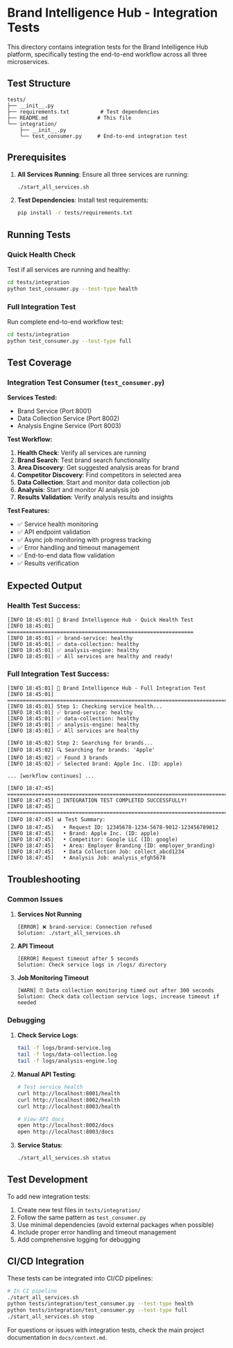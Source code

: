 # Brand Intelligence Hub - Integration Tests

This directory contains integration tests for the Brand Intelligence Hub platform, specifically testing the end-to-end workflow across all three microservices.

## Test Structure

```
tests/
├── __init__.py
├── requirements.txt          # Test dependencies
├── README.md                # This file
└── integration/
    ├── __init__.py
    └── test_consumer.py     # End-to-end integration test
```

## Prerequisites

1. **All Services Running**: Ensure all three services are running:
   ```bash
   ./start_all_services.sh
   ```

2. **Test Dependencies**: Install test requirements:
   ```bash
   pip install -r tests/requirements.txt
   ```

## Running Tests

### Quick Health Check
Test if all services are running and healthy:
```bash
cd tests/integration
python test_consumer.py --test-type health
```

### Full Integration Test
Run complete end-to-end workflow test:
```bash
cd tests/integration
python test_consumer.py --test-type full
```

## Test Coverage

### Integration Test Consumer (`test_consumer.py`)

**Services Tested:**
- Brand Service (Port 8001)
- Data Collection Service (Port 8002)  
- Analysis Engine Service (Port 8003)

**Test Workflow:**
1. **Health Check**: Verify all services are running
2. **Brand Search**: Test brand search functionality
3. **Area Discovery**: Get suggested analysis areas for brand
4. **Competitor Discovery**: Find competitors in selected area
5. **Data Collection**: Start and monitor data collection job
6. **Analysis**: Start and monitor AI analysis job
7. **Results Validation**: Verify analysis results and insights

**Test Features:**
- ✅ Service health monitoring
- ✅ API endpoint validation
- ✅ Async job monitoring with progress tracking
- ✅ Error handling and timeout management
- ✅ End-to-end data flow validation
- ✅ Results verification

## Expected Output

### Health Test Success:
```
[INFO 18:45:01] 🏥 Brand Intelligence Hub - Quick Health Test
[INFO 18:45:01] ============================================================
[INFO 18:45:01] ✅ brand-service: healthy  
[INFO 18:45:01] ✅ data-collection: healthy
[INFO 18:45:01] ✅ analysis-engine: healthy
[INFO 18:45:01] ✅ All services are healthy and ready!
```

### Full Integration Test Success:
```
[INFO 18:45:01] 🚀 Brand Intelligence Hub - Full Integration Test
[INFO 18:45:01] ================================================================================
[INFO 18:45:01] Step 1: Checking service health...
[INFO 18:45:01] ✅ brand-service: healthy
[INFO 18:45:01] ✅ data-collection: healthy  
[INFO 18:45:01] ✅ analysis-engine: healthy
[INFO 18:45:01] ✅ All services are healthy

[INFO 18:45:02] Step 2: Searching for brands...
[INFO 18:45:02] 🔍 Searching for brands: 'Apple'
[INFO 18:45:02] ✅ Found 3 brands
[INFO 18:45:02] ✅ Selected brand: Apple Inc. (ID: apple)

... [workflow continues] ...

[INFO 18:47:45] ================================================================================
[INFO 18:47:45] 🎉 INTEGRATION TEST COMPLETED SUCCESSFULLY!
[INFO 18:47:45] ================================================================================
[INFO 18:47:45] 📊 Test Summary:
[INFO 18:47:45]   • Request ID: 12345678-1234-5678-9012-123456789012
[INFO 18:47:45]   • Brand: Apple Inc. (ID: apple)
[INFO 18:47:45]   • Competitor: Google LLC (ID: google)
[INFO 18:47:45]   • Area: Employer Branding (ID: employer_branding)
[INFO 18:47:45]   • Data Collection Job: collect_abcd1234
[INFO 18:47:45]   • Analysis Job: analysis_efgh5678
```

## Troubleshooting

### Common Issues

1. **Services Not Running**
   ```
   [ERROR] ❌ brand-service: Connection refused
   Solution: ./start_all_services.sh
   ```

2. **API Timeout**
   ```
   [ERROR] Request timeout after 5 seconds
   Solution: Check service logs in /logs/ directory
   ```

3. **Job Monitoring Timeout**
   ```
   [WARN] ⏰ Data collection monitoring timed out after 300 seconds
   Solution: Check data collection service logs, increase timeout if needed
   ```

### Debugging

1. **Check Service Logs**:
   ```bash
   tail -f logs/brand-service.log
   tail -f logs/data-collection.log  
   tail -f logs/analysis-engine.log
   ```

2. **Manual API Testing**:
   ```bash
   # Test service health
   curl http://localhost:8001/health
   curl http://localhost:8002/health
   curl http://localhost:8003/health
   
   # View API docs
   open http://localhost:8002/docs
   open http://localhost:8003/docs
   ```

3. **Service Status**:
   ```bash
   ./start_all_services.sh status
   ```

## Test Development

To add new integration tests:

1. Create new test files in `tests/integration/`
2. Follow the same pattern as `test_consumer.py`
3. Use minimal dependencies (avoid external packages when possible)
4. Include proper error handling and timeout management
5. Add comprehensive logging for debugging

## CI/CD Integration

These tests can be integrated into CI/CD pipelines:

```bash
# In CI pipeline
./start_all_services.sh
python tests/integration/test_consumer.py --test-type health
python tests/integration/test_consumer.py --test-type full
./start_all_services.sh stop
```

For questions or issues with integration tests, check the main project documentation in `docs/context.md`.